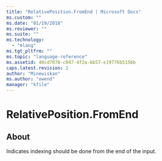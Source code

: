 ```yaml
---
title: "RelativePosition.FromEnd | Microsoft Docs"
ms.custom: ""
ms.date: "01/19/2018"
ms.reviewer: ""
ms.suite: ""
ms.technology: 
  - "mlang"
ms.tgt_pltfrm: ""
ms.topic: "language-reference"
ms.assetid: 40cd7078-c047-4f2a-bb57-e19776b5156b
caps.latest.revision: 2
author: "Minewiskan"
ms.author: "owend"
manager: "kfile"
---
```

# RelativePosition.FromEnd
## About
Indicates indexing should be done from the end of the input.

  
